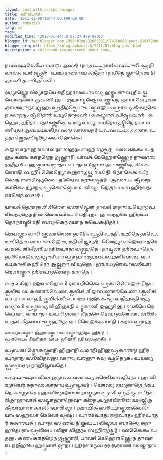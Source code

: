 ```yaml
---
layout: post_with_script_changer
title: 𑌹𑌿𑌮𑌪𑌾𑌤𑌃
date: '2011-01-08T19:44:00.000-08:00'
author: ambarish
lang: sa
tags: 
modified_time: '2017-01-14T18:07:27.479-08:00'
blogger_id: tag:blogger.com,1999:blog-826032011974850866.post-6169700089217502310
blogger_orig_url: https://blog.ambari.sh/2011/01/blog-post.html
description: A childhood reminescence about snow.
---
```


𑌨𑌵𑌵𑌰𑍍𑌷𑌦𑍇𑌶𑍀𑌯𑌃 𑌬𑌾𑌲𑌃 𑌆𑌸𑌮𑍍 । 𑌨𑌾𑌗𑌪𑌟𑍍𑌟𑌨𑌾𑌤𑍍 𑌧𑌰𑍍𑌮𑌪𑍁𑌰𑍀𑌂 𑌪𑍍𑌰𑌤𑌿 𑌵𑌾𑌸𑌂 𑌪𑌰𑌿𑌵𑍃𑌤𑍍𑌤𑌮𑍍 । 𑌪𑌞𑍍𑌚 𑌮𑌾𑌸𑌾𑌶𑍍𑌚 𑌅𑌤𑍀𑌤𑌾𑌃 । 𑌨𑌵𑍀𑌨𑍇 𑌸𑍍𑌥𑌾𑌨𑍇 𑌮𑌮 𑌮𑌿𑌤𑍍𑌰𑌾𑌣𑌿 𑌤𑍁 𑌦𑍍𑌵𑌿𑌤𑍍𑌰𑌾𑌣𑌿 ।

𑌮𑌧𑍍𑌯𑌾𑌹𑍍𑌨𑍇 𑌵𑌿𑌦𑍍𑌯𑌾𑌲𑌯𑍇 𑌇𑌤𑌿𑌹𑌾𑌸𑌪𑌾𑌠𑌸𑍍𑌯 𑌭𑌙𑍍𑌗𑌂 𑌕𑍁𑌰𑍍𑌵𑌤𑍀 𑌉𑌚𑍍𑌚𑌘𑍋𑌷𑌣𑌾 𑌆𑌕𑌰𑍍𑌣𑌿𑌤𑌾 । 𑌮𑌹𑌾𑌵𑍃𑌷𑍍𑌟𑍇𑌃 𑌸𑌮𑍍𑌭𑌾𑌵𑌨𑌾𑌤𑌃 𑌸𑌰𑍍𑌵𑍇 𑌛𑌾𑌤𑍍𑌰𑌾𑌃 𑌅𑌧𑍁𑌨𑌾 𑌗𑍃𑌹𑌂 𑌪𑍍𑌰𑌤𑌿𑌗𑌚𑍍𑌛𑍇𑌯𑍁𑌃 । 𑌸𑍍𑌵𑌾𑌲𑌯𑌂 𑌪𑍍𑌰𑌾𑌪𑍍𑌯 𑌕𑍍𑌰𑍀𑌡𑌨𑌕𑍇𑌨 𑌸𑌾𑌨𑌨𑍍𑌦𑌂 𑌕𑍍𑌰𑍀𑌡𑌿𑌤𑍁𑌮𑍍 𑌉𑌦𑍍𑌯𑌤𑍋𑌭𑌵𑌮𑍍 । 𑌅𑌕𑌸𑍍𑌮𑌾𑌤𑍍 𑌪𑌿𑌤𑍃𑌵𑌚𑌨𑌮𑍍 – 𑌅𑌹𑍋, 𑌹𑌿𑌮𑌪𑌾𑌤𑌃! 𑌅𑌮𑍍𑌬𑌰𑍀𑌷, 𑌪𑌶𑍍𑌯 𑌪𑌶𑍍𑌯, 𑌅𑌯𑌮𑍇𑌵 𑌤𑌦𑍍𑌦𑌿𑌨𑍇 𑌮𑌯𑌾 𑌵𑌰𑍍𑌣𑌿𑌤𑌃! 𑌆𑌶𑍍𑌚𑌰𑍍𑌯𑌚𑌕𑌿𑌤𑌃 𑌸𑌨𑍍 𑌵𑌾𑌤𑌾𑌯𑌨𑌮𑍍 𑌉𑌪𑌸𑌰𑍍𑌪𑍍𑌯 𑌗𑌗𑌨𑌾𑌤𑍍 𑌪𑌤𑌤𑌃 𑌶𑍍𑌵𑍇𑌤𑌬𑌿𑌨𑍍𑌦𑍂𑌨𑍍 𑌅𑌵𑌾𑌲𑍋𑌕𑍇 ।

𑌅𑌲𑌬𑍍𑌧𑌾𑌨𑍁𑌮𑌤𑌿𑌰𑌪𑌿 𑌵𑌿𑌨𑌾 𑌚𑌿𑌨𑍍𑌤𑌨𑌂 𑌬𑌹𑌿𑌰𑌗𑌚𑍍𑌛𑌮𑍍 । 𑌏𑌕𑍈𑌕𑌂 𑌪𑌤𑌨𑍍𑌤𑌂 𑌕𑌣𑌂 𑌕𑌰𑌤𑌲𑍇𑌨 𑌗𑍃𑌹𑍍𑌣𑌾𑌮𑌿, 𑌯𑌾𑌵𑌤𑍍 𑌦𑍇𑌹𑍌𑌷𑍍𑌣𑍍𑌯𑍇𑌨 𑌤𑍁𑌷𑌾𑌰𑌃 𑌜𑌲𑍀𑌭𑍂𑌯 𑌹𑌸𑍍𑌤𑌾𑌤𑍍 𑌦𑍍𑌰𑍁𑌤𑌃 । 𑌪𑍁𑌨𑌃 𑌪𑌿𑌤𑍃𑌵𑌚𑌨𑌂 – 𑌅𑌮𑍍𑌬𑌰𑍀𑌷, 𑌕𑌿𑌂 𑌕𑌰𑍋𑌷𑌿 𑌬𑌹𑌿𑌃 𑌶𑍈𑌤𑍍𑌯𑍇? 𑌅𑌨𑍍𑌤𑌰𑌾𑌗𑌚𑍍𑌛, 𑌝𑌟𑌿𑌤𑌿! 𑌨𑍋 𑌚𑍇𑌤𑍍 𑌪𑍀𑌨𑌸𑍇𑌨 𑌬𑌾𑌧𑌿𑌷𑍍𑌯𑌸𑍇 । 𑌤𑌥𑍈𑌵 𑌅𑌨𑍁𑌸𑍃𑌤𑌮𑍍 । 𑌆𑌸𑌾𑌯𑌂 𑌕𑍍𑌰𑍀𑌡𑌾𑌨𑌕𑌾𑌦𑌿𑌕𑌂 𑌤𑍍𑌯𑌕𑍍𑌤𑌂, 𑌪𑍍𑌰𑌕𑍋𑌷𑍍𑌠𑍇 𑌉𑌪𑌵𑌿𑌷𑍍𑌟𑌂, 𑌨𑍇𑌤𑍍𑌰𑌦𑍍𑌵𑌯𑌂 𑌚 𑌹𑌿𑌮𑌵𑌤𑌃 𑌜𑌾𑌲𑍇𑌨 𑌬𑌦𑍍𑌧𑌮𑍍 ।

𑌯𑌾𑌵𑌤𑍍 𑌹𑍇𑌮𑌨𑍍𑌤𑌶𑌿𑌶𑌿𑌰𑍌 𑌸𑌮𑌾𑌪𑍍𑌤𑍌 𑌤𑌾𑌵𑌤𑍍 𑌮𑌾𑌤𑍁𑌃 𑌉𑌦𑍍𑌯𑍋𑌗𑌪𑌰𑌿𑌵𑌰𑍍𑌤𑌨𑍇𑌨 𑌨𑌿𑌵𑌾𑌸𑍋𑌪𑌿 𑌪𑌰𑌿𑌵𑌰𑍍𑌤𑌿𑌤𑌃 । 𑌭𑌾𑌵𑌨𑌗𑌰𑍇 𑌹𑌿𑌮𑌪𑌾𑌤𑍋 𑌨𑌾𑌸𑍍𑌤𑌿 𑌇𑌤𑌿 𑌬𑌾𑌲𑌕𑍇𑌨 𑌮𑌯𑌾 𑌨 𑌅𑌪𑍇𑌕𑍍𑌷𑌿𑌤𑌮𑍍 ।

𑌮𑍇𑌘𑌸𑍍𑌥𑌂 𑌵𑌾𑌰𑌿 𑌸𑍍𑌵𑌭𑌾𑌰𑍇𑌣 𑌭𑍂𑌮𑌿𑌂 𑌪𑍍𑌰𑌤𑌿 𑌪𑌤𑌤𑌿, 𑌉𑌚𑌿𑌤𑍇 𑌤𑌾𑌪𑍇, 𑌉𑌚𑌿𑌤𑍇 𑌚 𑌵𑌾𑌯𑍁𑌬𑌲𑍇 𑌚, 𑌇𑌤𑌿 𑌵𑌿𑌜𑍍𑌞𑌾𑌨𑌮𑍍 । 𑌶𑍈𑌤𑍍𑌯𑌕𑌾𑌲𑍇𑌷𑍁 𑌤𑌦𑍇𑌵 𑌜𑌲𑌂 𑌶𑌿𑌲𑍀𑌭𑍂𑌯 𑌹𑌿𑌮𑌪𑌾𑌤𑌃 𑌸𑌮𑍍𑌪𑌦𑍍𑌯𑌤𑍇 । 𑌤𑌾𑌦𑍃𑌶𑌾 𑌹𑌿𑌮𑌪𑌾𑌤𑍇𑌨 𑌭𑍂𑌗𑍋𑌲𑌸𑍍𑌯 𑌧𑍍𑌰𑍁𑌵𑍀𑌯𑌾𑌃 𑌪𑍍𑌰𑌾𑌨𑍍𑌤𑌾𑌃 𑌮𑌹𑌾𑌪𑌰𑍍𑌵𑌤𑌶𑌿𑌖𑌾𑌶𑍍𑌚, 𑌸𑌾𑌰𑍍𑌵𑌕𑌾𑌲𑌿𑌕𑌹𑌿𑌮𑍇𑌨 𑌆𑌚𑍍𑌛𑌨𑍍𑌨𑌾 𑌵𑌿𑌦𑍍𑌯𑌨𑍍𑌤𑍇 । 𑌭𑍂𑌮𑌧𑍍𑌯𑌰𑍇𑌖𑌾𑌸𑌮𑍀𑌪𑌾𑌃 𑌦𑍇𑌶𑌾𑌸𑍍𑌤𑍁 𑌹𑌿𑌮𑌪𑌾𑌤𑌮𑍇𑌵 𑌨 𑌜𑌾𑌨𑌤𑍇 ।

𑌅𑌥 𑌘𑌨𑍋 𑌜𑌲𑌪𑌾𑌤𑍋𑌪𑌿 𑌦𑌶𑌾𑌧𑌿𑌕𑍈𑌃 𑌪𑍍𑌰𑌕𑌾𑌰𑍈𑌃 𑌲𑌕𑍍𑌷𑌿𑌤𑌃 । 𑌕𑍍𑌵𑌚𑌿𑌤𑍍 𑌸 𑌕𑌣𑌰𑍂𑌪𑍇𑌣, 𑌕𑍍𑌵𑌚𑌿𑌤𑍍 𑌶𑌿𑌲𑌾𑌖𑌣𑍍𑌡𑌰𑍂𑌪𑍇𑌣 । 𑌕𑍍𑌵𑌚𑌿𑌤𑍍 𑌸 𑌧𑌾𑌰𑌾𑌵𑌾𑌹𑍀, 𑌕𑍍𑌵𑌚𑌿𑌤𑍍 𑌶𑍀𑌕𑌰𑌾 𑌇𑌵 । 𑌜𑌲𑌂 𑌕𑍁𑌤𑍍𑌰 𑌘𑌨𑍀𑌭𑌵𑌤𑌿 𑌇𑌤𑍍𑌯𑌸𑍍𑌯𑌾𑌪𑌿 𑌪𑍍𑌰𑌶𑍍𑌨𑌸𑍍𑌯 𑌵𑌿𑌭𑌿𑌨𑍍𑌨𑌾𑌨𑌿 𑌉𑌤𑍍𑌤𑌰𑌾𑌣𑌿 𑌲𑌭𑍍𑌯𑌨𑍍𑌤𑍇 । 𑌸𑍍𑌵𑌕𑍀𑌯𑍇 𑌮𑍇𑌘𑍇 𑌵𑌾, 𑌵𑌾𑌯𑍁𑌨𑌾 𑌉𑌪𑌰𑌿 𑌗𑌤𑍍𑌵𑌾 𑌶𑍀𑌤𑌤𑌰𑍇 𑌮𑍇𑌘𑌾𑌨𑍍𑌤𑌰𑍇 𑌵𑌾, 𑌭𑍂𑌮𑌿𑌂 𑌪𑌤𑌤𑍍 𑌶𑍀𑌤𑌵𑌾𑌯𑍁𑌪𑍍𑌰𑌭𑍂𑌤𑌂 𑌵𑌾 𑌶𑍈𑌲𑌤𑍍𑌵𑌂 𑌯𑌾𑌤𑌿 । 𑌅𑌮𑌰𑌃 𑌪𑍍𑌰𑌾𑌹

    𑌅𑌵𑌶𑍍𑌯𑌾𑌯𑌸𑍍𑌤𑍁 𑌨𑍀𑌹𑌾𑌰𑌸𑍍𑌤𑍁𑌷𑌾𑌰𑌸𑍍𑌤𑍁𑌹𑌿𑌨𑌂 𑌹𑌿𑌮𑌮𑍍 ।
    𑌪𑍍𑌰𑌾𑌲𑍇𑌯𑌂 𑌮𑌿𑌹𑌿𑌕𑌾 𑌚𑌾𑌥 𑌹𑌿𑌮𑌾𑌨𑍀 𑌹𑌿𑌮𑌸𑌂𑌹𑌤𑌿𑌃 ॥

𑌪𑍍𑌰𑌾𑌯𑌶𑌃 𑌶𑍍𑌲𑍋𑌕𑌸𑍍𑌥𑌾𑌨𑌿 𑌭𑌿𑌨𑍍𑌨𑌾𑌨𑌿 𑌪𑌦𑌾𑌨𑌿 𑌭𑌿𑌨𑍍𑌨𑌪𑍍𑌰𑌕𑌾𑌰𑌾𑌨𑍍 𑌹𑌿𑌮𑌪𑌾𑌤𑌾𑌨𑍍 𑌸𑍂𑌚𑌿𑌤𑌵𑌨𑍍𑌤𑌃 𑌸𑍍𑌯𑍁𑌃, 𑌪𑌰𑌨𑍍𑌤𑍁 𑌅𑌦𑍍𑌯 𑌪𑍍𑌰𑌤𑍍𑌯𑍇𑌕𑌂 𑌪𑌦𑌸𑍍𑌯 𑌸𑍍𑌪𑌷𑍍𑌟𑌾𑌰𑍍𑌥𑌃 𑌨𑌾𑌭𑌿𑌜𑍍𑌞𑌾𑌯𑌤𑍇 ।

𑌧𑌰𑍍𑌮𑌪𑍁𑌰𑍍𑌯𑌾𑌂 𑌵𑌿𑌦𑍍𑌯𑌾𑌭𑍍𑌯𑌾𑌸𑌂 𑌸𑌮𑌾𑌪𑍍𑌯 𑌅𑌮𑍇𑌰𑌿𑌕𑌾𑌵𑌰𑍍𑌤𑌿𑌨𑌂 𑌮𑌹𑌾𑌵𑌿𑌦𑍍𑌯𑌾𑌲𑌯𑌮𑍍 𑌅𑌨𑍁𑌸𑌂𑌧𑌾𑌨𑌾𑌯 𑌪𑍍𑌰𑌾𑌪𑍍𑌨𑌵𑌮𑍍 । 𑌦𑍇𑌶𑌸𑍍𑌯 𑌮𑌧𑍍𑌯𑌭𑌾𑌗𑍇 𑌨𑌿𑌰𑍍𑌜𑌨𑍇 𑌕𑍁𑌗𑍍𑌰𑌾𑌮𑍇 𑌮𑌹𑌾𑌵𑌿𑌦𑍍𑌯𑌾𑌲𑌯𑌃 𑌶𑌤𑌾𑌬𑍍𑌦𑍍𑌯𑌾𑌃 𑌪𑍍𑌰𑌾𑌕𑍍 𑌪𑍍𑌰𑌤𑌿𑌷𑍍𑌠𑌾𑌪𑌿𑌤𑌃 । 𑌮𑌿𑌤𑍍𑌰𑌾𑌭𑌾𑌵𑌾𑌤𑍍 𑌸𑌪𑍍𑌤𑌾𑌹𑌾𑌨𑍍𑌤𑍇𑌷𑍁 𑌕𑌿𑌙𑍍𑌕𑌰𑍍𑌤𑌵𑍍𑌯𑌤𑌾𑌵𑌿𑌮𑍂𑌢𑌃 𑌚𑌲𑌚𑍍𑌚𑌿𑌤𑍍𑌰𑌕𑍍𑌰𑍀𑌡𑌾𑌦𑍍𑌵𑌾𑌰𑌾 𑌕𑌾𑌲𑌂 𑌨𑌯𑌾𑌮𑌿 𑌸𑍍𑌮 । 𑌕𑌦𑌾𑌚𑌿𑌤𑍍 𑌸𑍂𑌰𑍍𑌯𑌾𑌸𑍍𑌤𑌮𑌨𑌵𑍇𑌲𑌾𑌯𑌾𑌂 𑌸𑌹𑌸𑌾 𑌦𑍇𑌵𑍋 𑌵𑍃𑌷𑍍𑌟𑌃 । 𑌪𑌾𑌰𑌦𑌪𑌾𑌤𑌃 𑌜𑌲𑌪𑌾𑌤𑌂 𑌹𑌿𑌮𑌪𑌾𑌤𑌮𑍍 𑌅𑌕𑌾𑌰𑌯𑌤𑍍 । 𑌪𑍁𑌨𑌃 𑌸 𑌏𑌵 𑌨𑌿𑌷𑍍𑌕𑌪𑌟𑌃 𑌵𑌿𑌸𑍍𑌮𑌯𑌃 𑌬𑌾𑌲𑍍𑌯𑍇 𑌅𑌨𑍁𑌭𑍂𑌤𑌃 𑌮𑌾𑌂 𑌪𑍍𑌰𑌵𑌿𑌷𑍍𑌟𑌃 । 𑌵𑌿𑌨𑌾 𑌚𑌿𑌨𑍍𑌤𑌨𑌂 𑌬𑌹𑌿𑌰𑌗𑌚𑍍𑌛𑌮𑍍 । 𑌏𑌕𑍈𑌕𑌂 𑌪𑌤𑌨𑍍𑌤𑌂 𑌕𑌣𑌂 𑌕𑌰𑌤𑌲𑍇𑌨 𑌗𑍃𑌹𑍍𑌣𑌾𑌮𑌿, 𑌯𑌾𑌵𑌤𑍍 𑌦𑍇𑌹𑍌𑌷𑍍𑌣𑍍𑌯𑍇𑌨 𑌤𑍁𑌷𑌾𑌰𑌃 𑌜𑌲𑍀𑌭𑍂𑌯 𑌹𑌸𑍍𑌤𑌾𑌤𑍍 𑌦𑍍𑌰𑍁𑌤𑌃 । 𑌹𑌿𑌮𑌬𑌿𑌨𑍍𑌦𑌵𑌃 𑌮𑌮 𑌮𑌿𑌤𑍍𑌰𑌾𑌣𑌿 𑌸𑌞𑍍𑌜𑌾𑌤𑌾𑌃 ॥
